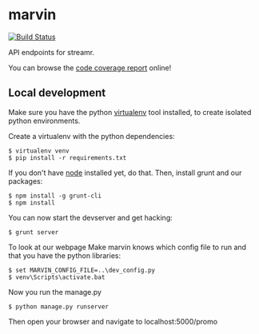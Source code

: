 marvin
======

[![Build Status](https://travis-ci.org/streamr/marvin.png?branch=master)](https://travis-ci.org/streamr/marvin)

API endpoints for streamr.

You can browse the [code coverage report] online!

Local development
-----------------

Make sure you have the python [virtualenv] tool installed, to create isolated python environments.

Create a virtualenv with the python dependencies:

    $ virtualenv venv
    $ pip install -r requirements.txt

If you don't have [node] installed yet, do that. Then, install grunt and our packages:

    $ npm install -g grunt-cli
    $ npm install

You can now start the devserver and get hacking:

    $ grunt server

[virtualenv]: https://pypi.python.org/pypi/virtualenv
[node]: http://nodejs.org/
[code coverage report]: http://streamr.github.io/marvin/coverage


To look at our webpage 
Make marvin knows which config file to run and that you have the python libraries:
    
    $ set MARVIN_CONFIG_FILE=..\dev_config.py
    $ venv\Scripts\activate.bat

Now you run the manage.py
    
    $ python manage.py runserver

Then open your browser and navigate to localhost:5000/promo
